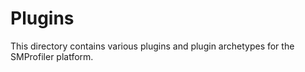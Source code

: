 # Plugins

This directory contains various plugins and plugin archetypes for the SMProfiler platform.

